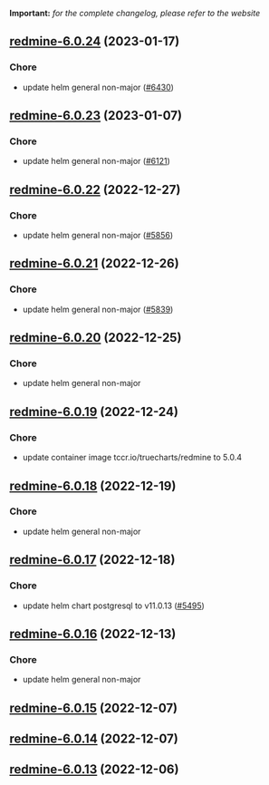 **Important:**
*for the complete changelog, please refer to the website*




## [redmine-6.0.24](https://github.com/truecharts/charts/compare/redmine-6.0.23...redmine-6.0.24) (2023-01-17)

### Chore

- update helm general non-major ([#6430](https://github.com/truecharts/charts/issues/6430))
  
  


## [redmine-6.0.23](https://github.com/truecharts/charts/compare/redmine-6.0.22...redmine-6.0.23) (2023-01-07)

### Chore

- update helm general non-major ([#6121](https://github.com/truecharts/charts/issues/6121))
  
  


## [redmine-6.0.22](https://github.com/truecharts/charts/compare/redmine-6.0.21...redmine-6.0.22) (2022-12-27)

### Chore

- update helm general non-major ([#5856](https://github.com/truecharts/charts/issues/5856))
  
  


## [redmine-6.0.21](https://github.com/truecharts/charts/compare/redmine-6.0.20...redmine-6.0.21) (2022-12-26)

### Chore

- update helm general non-major ([#5839](https://github.com/truecharts/charts/issues/5839))
  
  


## [redmine-6.0.20](https://github.com/truecharts/charts/compare/redmine-6.0.19...redmine-6.0.20) (2022-12-25)

### Chore

- update helm general non-major
  
  


## [redmine-6.0.19](https://github.com/truecharts/charts/compare/redmine-6.0.18...redmine-6.0.19) (2022-12-24)

### Chore

- update container image tccr.io/truecharts/redmine to 5.0.4
  
  


## [redmine-6.0.18](https://github.com/truecharts/charts/compare/redmine-6.0.17...redmine-6.0.18) (2022-12-19)

### Chore

- update helm general non-major
  
  


## [redmine-6.0.17](https://github.com/truecharts/charts/compare/redmine-6.0.16...redmine-6.0.17) (2022-12-18)

### Chore

- update helm chart postgresql to v11.0.13 ([#5495](https://github.com/truecharts/charts/issues/5495))
  
  


## [redmine-6.0.16](https://github.com/truecharts/charts/compare/redmine-6.0.15...redmine-6.0.16) (2022-12-13)

### Chore

- update helm general non-major
  
  


## [redmine-6.0.15](https://github.com/truecharts/charts/compare/redmine-6.0.14...redmine-6.0.15) (2022-12-07)




## [redmine-6.0.14](https://github.com/truecharts/charts/compare/redmine-6.0.13...redmine-6.0.14) (2022-12-07)




## [redmine-6.0.13](https://github.com/truecharts/charts/compare/redmine-6.0.12...redmine-6.0.13) (2022-12-06)


